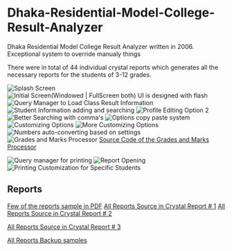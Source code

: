 # Dhaka-Residential-Model-College-Result-Analyzer
Dhaka Residential Model College Result Analyzer written in 2006. Exceptional system to override manualy things

There were in total of 44 individual crystal reports which generates all the necessary reports for the students of 3-12 grades.

![Splash Screen](https://github.com/aukgit/Old-Work-Images/blob/master/Software%20Design/DRMC%20Result%20Analyzer%20%5BYear%202006%20Q2%20Deployment%5D/LOGO.JPG?raw=true)
![Initial Screen(Windowed | FullScreen both) UI is designed with flash](/https://github.com/aukgit/Old-Work-Images/blob/master/Software%20Design/DRMC%20Result%20Analyzer%20%5BYear%202006%20Q2%20Deployment%5D/LOGO3.JPG?raw=true)
![Query Manager to Load Class Result Information](https://github.com/aukgit/Old-Work-Images/blob/master/Software%20Design/DRMC%20Result%20Analyzer%20%5BYear%202006%20Q2%20Deployment%5D/information%20query%20manager.JPG?raw=true)
![Student Information adding and searching](https://github.com/aukgit/Old-Work-Images/blob/master/Software%20Design/DRMC%20Result%20Analyzer%20%5BYear%202006%20Q2%20Deployment%5D/flexible%20searhing%20system%20on%20grid%20view.JPG?raw=true)
![Profile Editing Option 2](https://github.com/aukgit/Old-Work-Images/blob/master/Software%20Design/DRMC%20Result%20Analyzer%20%5BYear%202006%20Q2%20Deployment%5D/entry%20profile%20in%202%20diff%20ways.JPG?raw=true)
![Better Searching with comma's](https://github.com/aukgit/Old-Work-Images/blob/master/Software%20Design/DRMC%20Result%20Analyzer%20%5BYear%202006%20Q2%20Deployment%5D/input%20same%20information%20in%20flexible%20way.JPG?raw=true)
![Options copy paste system](https://github.com/aukgit/Old-Work-Images/blob/master/Software%20Design/DRMC%20Result%20Analyzer%20%5BYear%202006%20Q2%20Deployment%5D/average%20option.JPG?raw=true)
![Customizing Options](https://github.com/aukgit/Old-Work-Images/blob/master/Software%20Design/DRMC%20Result%20Analyzer%20%5BYear%202006%20Q2%20Deployment%5D/customized.JPG?raw=true)
![More Customizing Options](https://github.com/aukgit/Old-Work-Images/blob/master/Software%20Design/DRMC%20Result%20Analyzer%20%5BYear%202006%20Q2%20Deployment%5D/customiz_options.JPG?raw=true)
![Numbers auto-converting based on settings](https://github.com/aukgit/Old-Work-Images/blob/master/Software%20Design/DRMC%20Result%20Analyzer%20%5BYear%202006%20Q2%20Deployment%5D/autoconvert.JPG?raw=true)
![Grades and Marks Processor](https://github.com/aukgit/Old-Work-Images/blob/master/Software%20Design/DRMC%20Result%20Analyzer%20%5BYear%202006%20Q2%20Deployment%5D/marks%20distrubution%20%20form(grading).JPG?raw=true)
[Source Code of the Grades and Marks Processor](https://github.com/aukgit/Dhaka-Residential-Model-College-Result-Analyzer/blob/master/DRMC%20full%20Source%20Code/Drmc/Marks%20Division_3.vb "Source Code of the Grades and Marks Processor")

![Query manager for printing](https://github.com/aukgit/Old-Work-Images/blob/master/Software%20Design/DRMC%20Result%20Analyzer%20%5BYear%202006%20Q2%20Deployment%5D/results%20and%20other%20informations%20print%20query%20manager.JPG?raw=true)
![Report Opening](https://github.com/aukgit/Old-Work-Images/blob/master/Software%20Design/DRMC%20Result%20Analyzer%20%5BYear%202006%20Q2%20Deployment%5D/report_opening.JPG?raw=true)
![Printing Customization for Specific Students](https://github.com/aukgit/Old-Work-Images/blob/master/Software%20Design/DRMC%20Result%20Analyzer%20%5BYear%202006%20Q2%20Deployment%5D/whole%20information%20printing.JPG?raw=true)

## Reports
[Few of the reports sample in PDF](https://github.com/aukgit/Old-Work-Images/tree/master/Software%20Design/DRMC%20Result%20Analyzer%20(Crystal%20Reports%20Preview)%20%20%5BYear%202006%20Q2%20Deployment%5D "Few of the reports sample in PDF")
[All Reports Source in Crystal Report # 1](https://github.com/aukgit/Dhaka-Residential-Model-College-Result-Analyzer/tree/master/DRMC%20full%20Source%20Code/Drmc/OthersReports)
[All Reports Source in Crystal Report # 2](https://github.com/aukgit/Dhaka-Residential-Model-College-Result-Analyzer/tree/master/DRMC%20full%20Source%20Code/Drmc/SingleReports "All Reports Source in Crystal Report # 2")
 
[All Reports Source in Crystal Report # 3](https://github.com/aukgit/Dhaka-Residential-Model-College-Result-Analyzer/tree/master/DRMC%20full%20Source%20Code/Drmc/New%20Reports "All Reports Source in Crystal Report # 3")

[All Reports Backup samples](https://github.com/aukgit/Dhaka-Residential-Model-College-Result-Analyzer/tree/master/Crystal%20Reports%20Backup "All Reports Backup samples")